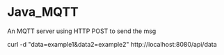 # Java_MQTT
An MQTT server using HTTP POST to send the msg


curl -d "data=example1&data2=example2" http://localhost:8080/api/data 
